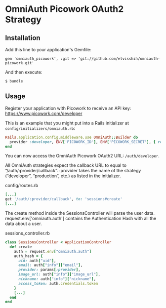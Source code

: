 # OmniAuth Picowork OAuth2 Strategy

## Installation

Add this line to your application's Gemfile:

    gem 'omniauth_picowork', :git => 'git://github.com/elvisshih/omniauth-picowork.git'

And then execute:

    $ bundle

## Usage

Register your application with Picowork to receive an API key: https://www.picowork.com/developer

This is an example that you might put into a Rails initializer at `config/initializers/omniauth.rb`:

```ruby
Rails.application.config.middleware.use OmniAuth::Builder do
  provider :developer, ENV['PICOWORK_ID'], ENV['PICOWORK_SECRET'], { redirect_uri: ENV['PICOWORK_REDIRECT_URI'] }
end
```
You can now access the OmniAuth Picowork OAuth2 URL: `/auth/developer`.

All OmniAuth strategies expect the callback URL to equal to “/auth/:provider/callback”. :provider takes the name of the strategy (“developer”, “production”, etc.) as listed in the initializer.

config/routes.rb
```ruby
[...]
get '/auth/:provider/callback', to: 'sessions#create'
[...]
```

The create method inside the SessionsController will parse the user data.
request.env['omniauth.auth'] contains the Authentication Hash with all the data about a user.

sessions_controller.rb
```ruby
class SessionsController < ApplicationController
  def create
    auth = request.env["omniauth.auth"]
    auth_hash = {
      uid: auth["uid"],
      email: auth["info"]["email"],
      provider: params[:provider],
      image_url: auth["info"]["image_url"],
      nickname: auth["info"]["nickname"],
      access_token: auth.credentials.token
    }
    [...]
  end
end
```
